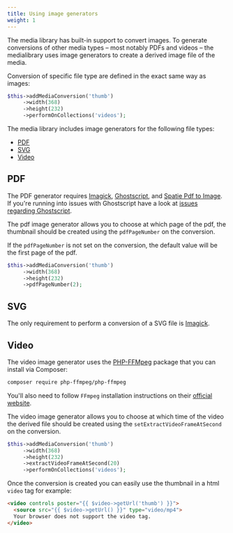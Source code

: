 ```yaml
---
title: Using image generators
weight: 1
---
```


The media library has built-in support to convert images. To generate conversions of other media types – most notably PDFs and videos – the medialibrary uses image generators to create a derived image file of the media. 

Conversion of specific file type are defined in the exact same way as images:

```php
$this->addMediaConversion('thumb')
     ->width(368)
     ->height(232)
     ->performOnCollections('videos');
```

The media library includes image generators for the following file types:

- [PDF](/laravel-medialibrary/v11/converting-other-file-types/using-image-generators#pdf)
- [SVG](/laravel-medialibrary/v11/converting-other-file-types/using-image-generators#svg)
- [Video](/laravel-medialibrary/v11/converting-other-file-types/using-image-generators#video)

## PDF

The PDF generator requires [Imagick](http://php.net/manual/en/imagick.setresolution.php), [Ghostscript](https://www.ghostscript.com/), and [Spatie Pdf to Image](https://github.com/spatie/pdf-to-image). If you're running into issues with Ghostscript have a look at [issues regarding Ghostscript](https://github.com/spatie/pdf-to-image/blob/master/README.md#issues-regarding-ghostscript).

The pdf image generator allows you to choose at which page of the pdf, the thumbnail should be created using the `pdfPageNumber` on the conversion.

If the `pdfPageNumber` is not set on the conversion, the default value will be the first page of the pdf.

```php
$this->addMediaConversion('thumb')
     ->width(368)
     ->height(232)
     ->pdfPageNumber(2);
```

## SVG

The only requirement to perform a conversion of a SVG file is [Imagick](http://php.net/manual/en/imagick.setresolution.php).

## Video

The video image generator uses the [PHP-FFMpeg](https://github.com/PHP-FFMpeg/PHP-FFMpeg) package that you can install via Composer:

```bash
composer require php-ffmpeg/php-ffmpeg
```

You'll also need to follow `FFmpeg` installation instructions on their [official website](https://ffmpeg.org/download.html).

The video image generator allows you to choose at which time of the video the derived file should be created using the `setExtractVideoFrameAtSecond` on the conversion.

```php
$this->addMediaConversion('thumb')
     ->width(368)
     ->height(232)
     ->extractVideoFrameAtSecond(20)
     ->performOnCollections('videos');
```

Once the conversion is created you can easily use the thumbnail in a html `video` tag for example:

```html
<video controls poster="{{ $video->getUrl('thumb') }}">
  <source src="{{ $video->getUrl() }}" type="video/mp4">
  Your browser does not support the video tag.
</video>
```
